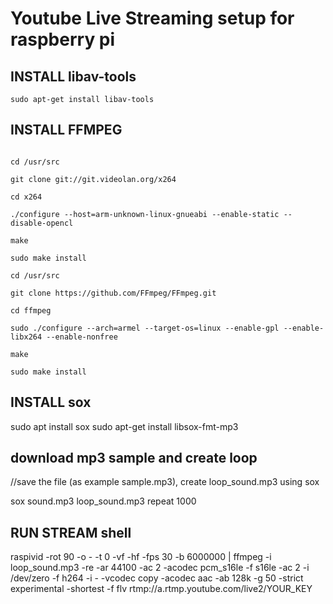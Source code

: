 # Youtube Live Streaming setup for raspberry pi


## INSTALL libav-tools

 <code>sudo apt-get install libav-tools</code>

## INSTALL FFMPEG

```shell

cd /usr/src

git clone git://git.videolan.org/x264

cd x264

./configure --host=arm-unknown-linux-gnueabi --enable-static --disable-opencl

make

sudo make install

cd /usr/src

git clone https://github.com/FFmpeg/FFmpeg.git

cd ffmpeg

sudo ./configure --arch=armel --target-os=linux --enable-gpl --enable-libx264 --enable-nonfree

make

sudo make install

```

## INSTALL sox

 sudo apt install sox
 sudo apt-get install libsox-fmt-mp3

## download mp3 sample and create loop
 //save the file (as example sample.mp3), create loop_sound.mp3 using sox

 sox sound.mp3 loop_sound.mp3 repeat 1000

## RUN STREAM shell

 raspivid -rot 90 -o - -t 0 -vf -hf -fps 30 -b 6000000 | ffmpeg -i loop_sound.mp3  -re -ar 44100 -ac 2 -acodec pcm_s16le -f s16le -ac 2 -i /dev/zero -f h264 -i - -vcodec copy -acodec aac -ab 128k -g 50 -strict experimental -shortest -f flv rtmp://a.rtmp.youtube.com/live2/YOUR_KEY



